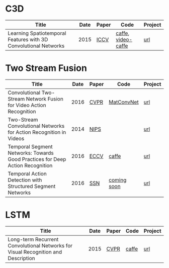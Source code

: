 # C3D

|Title|Date|Paper|Code|Project|
|---|---|---|---|---|
| Learning Spatiotemporal Features with 3D Convolutional Networks | 2015 | [ICCV](http://vlg.cs.dartmouth.edu/c3d/c3d_video.pdf) | [caffe](https://github.com/facebook/C3D), [video-caffe](https://github.com/chuckcho/video-caffe)| [url](http://vlg.cs.dartmouth.edu/c3d) |

# Two Stream Fusion

|Title|Date|Paper|Code|Project|
|---|---|---|---|---|
| Convolutional Two-Stream Network Fusion for Video Action Recognition | 2016 | [CVPR ](https://arxiv.org/pdf/1604.06573.pdf) | [MatConvNet ](https://github.com/feichtenhofer/twostreamfusion) | [url](http://www.robots.ox.ac.uk/~vgg/software/two_stream_action) |
| Two-Stream Convolutional Networks for Action Recognition in Videos  | 2014 | [NIPS ](https://arxiv.org/pdf/1406.2199.pdf) |  | [url](http://www.robots.ox.ac.uk/~vgg/software/two_stream_action) |
| Temporal Segment Networks: Towards Good Practices for Deep Action Recognition | 2016 | [ECCV ](https://arxiv.org/pdf/1608.00859.pdf) | [ caffe](https://github.com/yjxiong/temporal-segment-networks) | [url](http://yjxiong.me/others/tsn/) |
| Temporal Action Detection with Structured Segment Networks | 2016 | [SSN ](http://cn.arxiv.org/pdf/1704.06228v1) | [ coming soon](https://github.com/yjxiong/action-detection) | [url](http://yjxiong.me/others/ssn/#) |

# LSTM

|Title|Date|Paper|Code|Project|
|---|---|---|---|---|
| Long-term Recurrent Convolutional Networks for Visual Recognition and Description | 2015 | [CVPR ](https://arxiv.org/pdf/1411.4389.pdf) | [caffe ](https://github.com/LisaAnne/lisa-caffe-public/tree/lstm_video_deploy) | [url](https://people.eecs.berkeley.edu/~lisa_anne/LRCN_video) |



